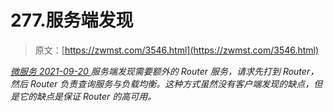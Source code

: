 <!--yml
category: 未分类
date: 0001-01-01 00:00:00
--->

# 277.服务端发现

> 原文：[https://zwmst.com/3546.html](https://zwmst.com/3546.html)

   [ *微服务* ](https://zwmst.com/%e5%be%ae%e6%9c%8d%e5%8a%a1)*[ <time datetime="2021-09-20T23:37:24+08:00"> 2021-09-20 </time> ](https://zwmst.com/3546.html)  服务端发现需要额外的 Router 服务，请求先打到 Router，然后 Router 负责查询服务与负载均衡。这种方式虽然没有客户端发现的缺点，但是它的缺点是保证 Router 的高可用。*